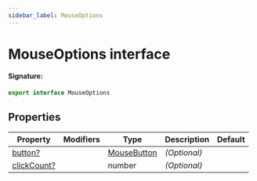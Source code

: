 ```yaml
---
sidebar_label: MouseOptions
---
```


# MouseOptions interface

#### Signature:

```typescript
export interface MouseOptions
```

## Properties

| Property                                              | Modifiers | Type                                      | Description       | Default |
| ----------------------------------------------------- | --------- | ----------------------------------------- | ----------------- | ------- |
| [button?](./puppeteer.mouseoptions.button.md)         |           | [MouseButton](./puppeteer.mousebutton.md) | <i>(Optional)</i> |         |
| [clickCount?](./puppeteer.mouseoptions.clickcount.md) |           | number                                    | <i>(Optional)</i> |         |
